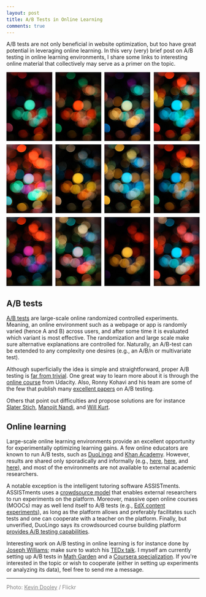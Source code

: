 ```yaml
---
layout: post
title: A/B Tests in Online Learning
comments: true
---
```


<style>
div {
    text-align: justify;
    text-justify: inter-word;
}
</style>

A/B tests are not only beneficial in website optimization, but too have great potential in leveraging online learning. In this very (very) brief post on A/B testing in online learning environments, I share some links to interesting online material that collectively may serve as a primer on the topic.

![Experimental comparisons](/assets/abtesting_kevindooley.jpg)

## A/B tests
[A/B tests](http://www.wired.com/2012/04/ff_abtesting) are large-scale online randomized controlled experiments. Meaning, an online environment such as a webpage or app is randomly varied (hence A and B) across users, and after some time it is evaluated which variant is most effective. The randomization and large scale make sure alternative explanations are controlled for. Naturally, an A/B-test can be extended to any complexity one desires (e.g., an A/B/n or multivariate test).

Although superficially the idea is simple and straightforward, proper A/B testing is [far from trivial](http://www.qubit.com/sites/default/files/pdf/mostwinningabtestresultsareillusory_0.pdf). One great way to learn more about it is through the [online course](https://www.udacity.com/course/ab-testing--ud257) from Udacity. Also, Ronny Kohavi and his team are some of the few that publish many [excellent papers](http://www.exp-platform.com) on A/B testing.

Others that point out difficulties and propose solutions are for instance [Slater Stich](http://sl8r000.github.io/ab_testing_statistics/), [Manojit Nandi](http://blog.dominodatalab.com/ab-testing-with-hierarchical-models-in-python/), and [Will Kurt](https://www.countbayesie.com/blog/2015/4/25/bayesian-ab-testing).

## Online learning
Large-scale online learning environments provide an excellent opportunity for experimentally optimizing learning gains. A few online educators are known to run A/B tests, such as [DuoLingo](http://duolingo.wikia.com/wiki/Experimental_feature) and [Khan Academy](http://bjk5.com/post/10171483254/abingo-split-testing-now-on-app-engine-built-for). However, results are shared only sporadically and informally (e.g., [here](http://www.slate.com/articles/technology/technology/2014/01/duolingo_the_free_language_learning_app_that_s_addictive_and_fun.html), [here](http://cs-blog.khanacademy.org/2014/03/ab-testing-curriculum-to-sneak-peek-or.html), and [here](http://www.technologyreview.com/news/515396/as-data-floods-in-massive-open-online-courses-evolve/)), and most of the environments are not available to external academic researchers.

A notable exception is the intelligent tutoring software ASSISTments. ASSISTments uses a [crowdsource model](https://sites.google.com/site/assistmentstestbed/) that enables external researchers to run experiments on the platform. Moreover, massive open online courses (MOOCs) may as well lend itself to A/B tests (e.g., [EdX content experiments](http://edx-open-learning-xml.readthedocs.org/en/latest/content-experiments/index.html)), as long as the platform allows and preferably facilitates such tests and one can cooperate with a teacher on the platform. Finally, but unverified, DuoLingo says its crowdsourced course building platform [provides A/B testing capabilities](http://www.fastcolabs.com/3029531/how-duolingo-uses-a-b-testing-to-understand-the-way-you-learn).

Interesting work on A/B testing in online learning is for instance done by [Joseph Williams](http://www.josephjaywilliams.com/mooclet); make sure to watch his [TEDx talk](https://youtu.be/gePW63HtV40). I myself am currently setting up A/B tests in [Math Garden](http://www.mathsgarden.com/) and a [Coursera specialization](https://www.coursera.org/specializations/social-science). If you're interested in the topic or wish to cooperate (either in setting up experiments or analyzing its data), feel free to send me a message.

<hr />

<span style="color: #808080;">Photo: <a style="color: #808080;" href="https://www.flickr.com/photos/pagedooley/4289850727/" target="_blank">Kevin Dooley</a> / Flickr</span>